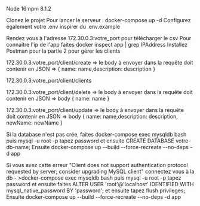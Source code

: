 Node 16
npm 8.1.2

Clonez le projet 
Pour lancer le serveur : docker-compose up -d
Configurez également votre .env inspirer du .env.example

Rendez vous à l'adresse 172.30.0.3:votre_port pour télécharger le csv
Pour connaitre l'ip de l'app faites docker inspect app | grep IPAddress
Installez Postman pour la partie 2 pour gérer les clients

172.30.0.3:votre_port/client/create => le body à envoyer dans la requête doit contenir en JSON => { name: name,description: description }

172.30.0.3:votre_port/client/clients

172.30.0.3:votre_port/client/delete => le body à envoyer dans la requête doit contenir en JSON => body { name: name }

172.30.0.3:votre_port/client/update =>  le body à envoyer dans la requête doit contenir en JSON => body { name: name,description: description, newName: newName }

Si la database n'est pas crée, faites docker-compose exec mysqldb bash puis mysql -u root -p tapez password et ensuite CREATE DATABASE votre-db-name;
Ensuite docker-compose up --build --force-recreate --no-deps -d app

Si vous avez cette erreur "Client does not support authentication protocol requested by server; consider upgrading MySQL client"
connectez vous à la db - >docker-compose exec mysqldb bash puis mysql -u root -p tapez password
et ensuite faites ALTER USER 'root'@'localhost' IDENTIFIED WITH mysql_native_password BY 'password';
et ensuite tapez flush privileges;
Ensuite docker-compose up --build --force-recreate --no-deps -d app
